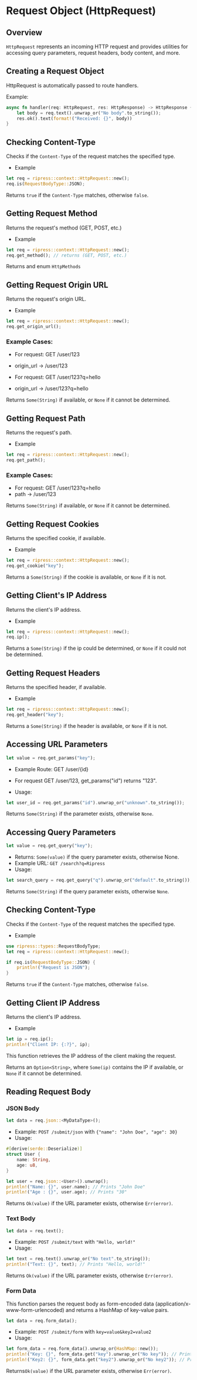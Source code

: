 # Request Object (HttpRequest)

## Overview

`HttpRequest` represents an incoming HTTP request and provides utilities for accessing query parameters, request headers, body content, and more.

## Creating a Request Object

HttpRequest is automatically passed to route handlers.

Example:

```rust
async fn handler(req: HttpRequest, res: HttpResponse) -> HttpResponse {
    let body = req.text().unwrap_or("No body".to_string());
    res.ok().text(format!("Received: {}", body))
}
```

## Checking Content-Type

Checks if the `Content-Type` of the request matches the specified type.

- Example

```rust
let req = ripress::context::HttpRequest::new();
req.is(RequestBodyType::JSON);
```

Returns `true` if the `Content-Type` matches, otherwise `false`.

## Getting Request Method

Returns the request's method (GET, POST, etc.)

- Example

```rust
let req = ripress::context::HttpRequest::new();
req.get_method(); // returns (GET, POST, etc.)
```

Returns and enum `HttpMethods`

## Getting Request Origin URL

Returns the request's origin URL.

- Example

```rust
let req = ripress::context::HttpRequest::new();
req.get_origin_url();
```

### Example Cases:

- For request: GET /user/123
- origin_url → /user/123

- For request: GET /user/123?q=hello
- origin_url → /user/123?q=hello

Returns `Some(String)` if available, or `None` if it cannot be determined.

## Getting Request Path

Returns the request's path.

- Example

```rust
let req = ripress::context::HttpRequest::new();
req.get_path();
```

### Example Cases:

- For request: GET /user/123?q=hello
- path → /user/123

Returns `Some(String)` if available, or `None` if it cannot be determined.

## Getting Request Cookies

Returns the specified cookie, if available.

- Example

```rust
let req = ripress::context::HttpRequest::new();
req.get_cookie("key");
```

Returns a `Some(String)` if the cookie is available, or `None` if it is not.

## Getting Client's IP Address

Returns the client's IP address.

- Example

```rust
let req = ripress::context::HttpRequest::new();
req.ip();
```

Returns a `Some(String)` if the ip could be determined, or `None` if it could not be determined.

## Getting Request Headers

Returns the specified header, if available.

- Example

```rust
let req = ripress::context::HttpRequest::new();
req.get_header("key");
```

Returns a `Some(String)` if the header is available, or `None` if it is not.

## Accessing URL Parameters

```rust
let value = req.get_params("key");
```

- Example Route: GET /user/{id}
- For request GET /user/123, get_params("id") returns "123".

- Usage:

```rust
let user_id = req.get_params("id").unwrap_or("unknown".to_string());
```

Returns `Some(String)` if the parameter exists, otherwise `None`.

## Accessing Query Parameters

```rust
let value = req.get_query("key");
```

- Returns: `Some(value)` if the query parameter exists, otherwise None.
- Example URL: `GET /search?q=Ripress`
- Usage:

```rust
let search_query = req.get_query("q").unwrap_or("default".to_string());
```

Returns `Some(String)` if the query parameter exists, otherwise `None`.

## Checking Content-Type

Checks if the `Content-Type` of the request matches the specified type.

- Example

```rust
use ripress::types::RequestBodyType;
let req = ripress::context::HttpRequest::new();

if req.is(RequestBodyType::JSON) {
    println!("Request is JSON");
}
```

Returns `true` if the `Content-Type` matches, otherwise `false`.

## Getting Client IP Address

Returns the client's IP address.

- Example

```rust
let ip = req.ip();
println!("Client IP: {:?}", ip);
```

This function retrieves the IP address of the client making the request.

Returns an `Option<String>`, where `Some(ip)` contains the IP if available, or `None` if it cannot be determined.

## Reading Request Body

### JSON Body

```rust
let data = req.json::<MyDataType>();
```

- Example: `POST /submit/json` with `{"name": "John Doe", "age": 30}`
- Usage:

```rust
#[derive(serde::Deserialize)]
struct User {
    name: String,
    age: u8,
}

let user = req.json::<User>().unwrap();
println!("Name: {}", user.name); // Prints "John Doe"
println!("Age : {}", user.age); // Prints "30"
```

Returns `Ok(value)` if the URL parameter exists, otherwise `Err(error)`.

### Text Body

```rust
let data = req.text();
```

- Example: `POST /submit/text` with `"Hello, world!"`
- Usage:

```rust
let text = req.text().unwrap_or("No text".to_string());
println!("Text: {}", text); // Prints "Hello, world!"
```

Returns `Ok(value)` if the URL parameter exists, otherwise `Err(error)`.

### Form Data

This function parses the request body as form-encoded data (application/x-www-form-urlencoded) and returns a HashMap of key-value pairs.

```rust
let data = req.form_data();
```

- Example: `POST /submit/form` with `key=value&key2=value2`
- Usage:

```rust
let form_data = req.form_data().unwrap_or(HashMap::new());
println!("Key: {}", form_data.get("key").unwrap_or("No key")); // Prints "value"
println!("Key2: {}", form_data.get("key2").unwrap_or("No key2")); // Prints "value2"
```

Returns`Ok(value)` if the URL parameter exists, otherwise `Err(error)`.
